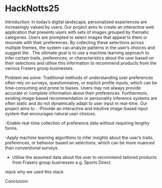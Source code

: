 # HackNotts25
Introduction:
In today’s digital landscape, personalized experiences are increasingly valued by users. Our project aims to create an interactive web application that presents users with sets of images grouped by thematic categories. Users are prompted to select images that appeal to them or resonate with their preferences. By collecting these selections across multiple themes, the system can analyze patterns in the user’s choices and suggest the . The ultimate goal is to use a machine learning approach to infer certain traits, preferences, or characteristics about the user based on their selections and utilise this information to recommend products from the various Frasers group businesses. 

Problem we solve:
Traditional methods of understanding user preferences often rely on surveys, questionnaires, or explicit profile inputs, which can be time-consuming and prone to biases. Users may not always provide accurate or complete information about their preferences. Furthermore, existing image-based recommendation or personality inference systems are often static and do not dynamically adapt to user input in real-time.
Our project aims to :
  -Provide an interactive and intuitive image-based input system that encourages natural user choices.

 -Enable real-time collection of preference data without requiring lengthy forms.

 -Apply machine learning algorithms to infer insights about the user’s traits, preferences, or behavior based on selections, which can be more nuanced than   conventional surveys.
 - Utilise the assumed data about the user to recommend tailored products from Frasers group businesses e.g. Sports Direct.
   
stack
why we used this stack

Conclusion:





